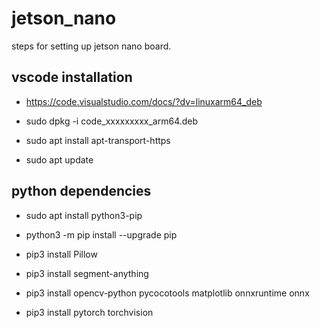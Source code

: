 # jetson_nano
steps for setting up jetson nano board.



## vscode installation

- https://code.visualstudio.com/docs/?dv=linuxarm64_deb

- sudo dpkg -i code_xxxxxxxxx_arm64.deb 

- sudo apt install apt-transport-https

- sudo apt update

## python dependencies

- sudo apt install python3-pip

- python3 -m pip install --upgrade pip

- pip3 install Pillow

- pip3 install segment-anything

- pip3 install opencv-python pycocotools matplotlib onnxruntime onnx
  
- pip3 install pytorch torchvision

